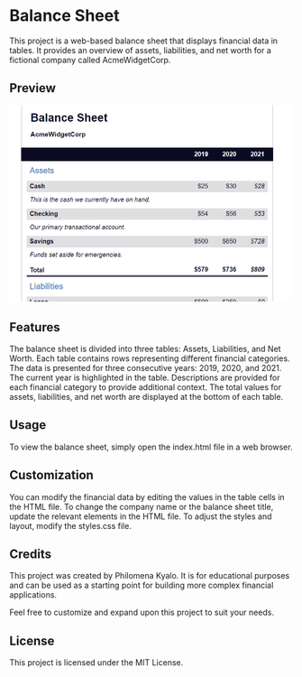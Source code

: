 # Balance Sheet

This project is a web-based balance sheet that displays financial data in tables. It provides an overview of assets, liabilities, and net worth for a fictional company called AcmeWidgetCorp.

## Preview

![preview](BalanceSheet.png)

## Features

The balance sheet is divided into three tables: Assets, Liabilities, and Net Worth.
Each table contains rows representing different financial categories.
The data is presented for three consecutive years: 2019, 2020, and 2021.
The current year is highlighted in the table.
Descriptions are provided for each financial category to provide additional context.
The total values for assets, liabilities, and net worth are displayed at the bottom of each table.

## Usage

To view the balance sheet, simply open the index.html file in a web browser.

## Customization

You can modify the financial data by editing the values in the table cells in the HTML file.
To change the company name or the balance sheet title, update the relevant elements in the HTML file.
To adjust the styles and layout, modify the styles.css file.

## Credits

This project was created by Philomena Kyalo. It is for educational purposes and can be used as a starting point for building more complex financial applications.

Feel free to customize and expand upon this project to suit your needs.

## License

This project is licensed under the MIT License.
